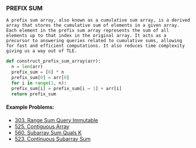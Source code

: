 ### PREFIX SUM ###

```A prefix sum array, also known as a cumulative sum array, is a derived array that stores the cumulative sum of elements in a given array. Each element in the prefix sum array represents the sum of all elements up to that index in the original array. It acts as a precursor to answering queries related to cumulative sums, allowing for fast and efficient computations. It also reduces time complexity giving us a way out of TLE. ```

```python
def construct_prefix_sum_array(arr):
  n = len(arr)
  prefix_sum = [0] * n
  prefix_sum[0] = arr[0]
  for i in range(1, n):
  prefix_sum[i] = prefix_sum[i — 1] + arr[i]
  return prefix_sum
```

#### Example Problems: ####
- [303. Range Sum Query Immutable]( https://leetcode.com/problems/range-sum-query-immutable/description/)
- [525. Contiguous Array](https://leetcode.com/problems/contiguous-array/description/)
- [560. Subarray Sum Quals K](https://leetcode.com/problems/subarray-sum-equals-k/)
- [523. Continuous Subarray Sum](https://leetcode.com/problems/continuous-subarray-sum/description/)